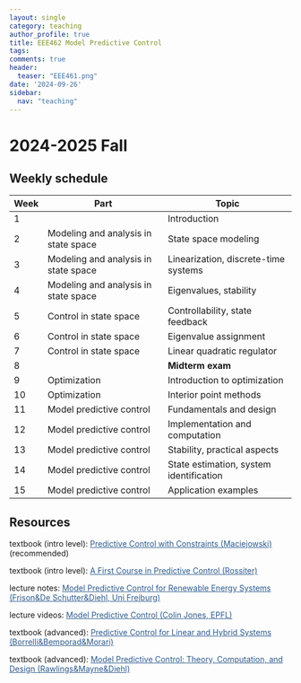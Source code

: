 ```yaml
---
layout: single
category: teaching
author_profile: true
title: EEE462 Model Predictive Control
tags: 
comments: true
header:
  teaser: "EEE461.png"
date: '2024-09-26'
sidebar:
  nav: "teaching"
---
```


# 2024-2025 Fall

## Weekly schedule

| Week | Part | Topic |
| ------------- | ------------- | ------------- |
| 1 |  | Introduction |
| 2 | Modeling and analysis in state space | State space modeling |
| 3 | Modeling and analysis in state space | Linearization, discrete-time systems |
| 4 | Modeling and analysis in state space | Eigenvalues, stability |
| 5 | Control in state space | Controllability, state feedback |
| 6 | Control in state space | Eigenvalue assignment |
| 7 | Control in state space | Linear quadratic regulator |
| 8 |  | **Midterm exam** |
| 9 | Optimization | Introduction to optimization |
| 10 | Optimization | Interior point methods |
| 11 | Model predictive control | Fundamentals and design |
| 12 | Model predictive control | Implementation and computation |
| 13 | Model predictive control | Stability, practical aspects |
| 14 | Model predictive control | State estimation, system identification |
| 15 | Model predictive control | Application examples |

## Resources

textbook (intro level): <a href="https://www.amazon.com/Predictive-Control-Constraints-Jan-Maciejowski/dp/0201398230" style="color: #2d5a8c">Predictive Control with Constraints (Maciejowski)</a> (recommended)

textbook (intro level): <a href="https://www.amazon.com/First-Course-Predictive-Control/dp/1138099341" style="color: #2d5a8c">A First Course in Predictive Control (Rossiter)</a>

lecture notes: <a href="https://www.syscop.de/files/2023ss/MPC4RES/MPC_for_RES_script.pdf" style="color: #2d5a8c">Model Predictive Control for Renewable Energy Systems (Frison&De Schutter&Diehl, Uni Freiburg)</a>

lecture videos: <a href="https://www.youtube.com/playlist?list=PLHmHXT53cpnkpbwLqlKae0iKexM8SXKDM" style="color: #2d5a8c">Model Predictive Control (Colin Jones, EPFL)</a>

textbook (advanced): <a href="https://drive.google.com/file/d/1zaaZZjoXm73klAWfC62YlrUzujJOXUMt/view" style="color: #2d5a8c">Predictive Control for Linear and Hybrid Systems (Borrelli&Bemporad&Morari)</a>

textbook (advanced): <a href="https://sites.engineering.ucsb.edu/~jbraw/mpc/MPC-book-2nd-edition-4th-printing.pdf" style="color: #2d5a8c">Model Predictive Control: Theory, Computation, and Design (Rawlings&Mayne&Diehl)</a>
